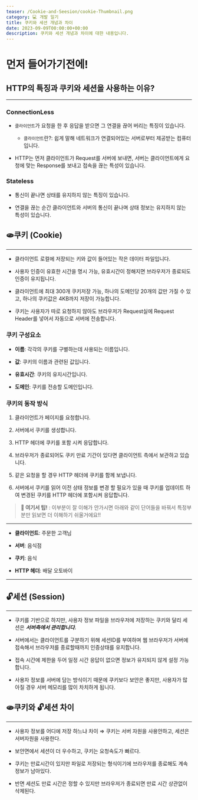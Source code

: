 ```yaml
---
teaser: /Cookie-and-Seesion/cookie-Thumbnail.png
category: 💻 개발 일기
title: 쿠키와 세션 개념과 차이
date: 2023-09-09T00:00:00+00:00
description: 쿠키와 세션 개념과 차이에 대한 내용입니다.
---
```


# 먼저 들어가기전에!

## HTTP의 특징과 쿠키와 세션을 사용하는 이유?

---

### ConnectionLess

- `클라이언트`가 요청을 한 후 응답을 받으면 그 연결을 끊어 버리는 특징이 있습니다.

  - `클라이언트`란?: 쉽게 말해 네트워크가 연결되어있는 서버로부터 제공받는 컴퓨터입니다.

- HTTP는 먼저 클라이언트가 Request를 서버에 보내면, 서버는 클라이언트에게 요청에 맞는 Response를 보내고 접속을 끊는 특성이 있습니다.

### Stateless

- 통신이 끝나면 상태를 유지하지 않는 특징이 있습니다.

- 연결을 끊는 순간 클라이언트와 서버의 통신이 끝나며 상태 정보는 유지하지 않는 특성이 있습니다.

## 🫓쿠키 (Cookie)

---

- 클라이언트 로컬에 저장되는 키와 값이 들어있는 작은 데이터 파일입니다.

- 사용자 인증이 유효한 시간을 명시 가능, 유효시간이 정해지면 브라우저가 종료되도 인증이 유지됩니다.

- 클라이언트에 최대 300개 쿠키저장 가능, 하나의 도메인당 20개의 값만 가질 수 있고, 하나의 쿠키값은 4KB까지 저장이 가능합니다.

- 쿠키는 사용자가 따로 요청하지 않아도 브라우저가 Request실에 Request Header를 넣어서 자동으로 서버에 전송합니다.

### 쿠키 구성요소

- **이름**: 각각의 쿠키를 구별하는데 사용되는 이름입니다.

- **값**: 쿠키의 이름과 관련된 값입니다.

- **유효시간**: 쿠키의 유지시간입니다.

- **도메인**: 쿠키를 전송할 도메인입니다.

### 쿠키의 동작 방식

1. 클라이언트가 페이지를 요청합니다.

2. 서버에서 쿠키를 생성합니다.

3. HTTP 헤더에 쿠키를 포함 시켜 응답합니다.

4. 브라우저가 종료되어도 쿠키 만료 기간이 있다면 클라이언트 측에서 보관하고 있습니다.

5. 같은 요청을 할 경우 HTTP 헤더에 쿠키를 함께 보냅니다.

6. 서버에서 쿠키를 읽어 이전 상태 정보를 변경 할 필요가 있을 때 쿠키를 업데이트 하여 변경된 쿠키를 HTTP 헤더에 포함시켜 응답합니다.

> **🧷 여기서 팁!** : 이부분이 잘 이해가 안가시면 아래와 같이 단어들을 바꿔서 특정부분만 읽보면 더 이해하기 쉬울거에요!!

---

- **클라이언트**: 주문한 고객님

- **서버**: 음식점

- **쿠키**: 음식

- **HTTP 헤더**: 배달 오토바이

---

## 🔓세션 (Session)

---

- 쿠키를 기반으로 하지만, 사용자 정보 파일을 브라우저에 저장하는 쿠키와 달리 세션은 **_서버측에서 관리합니다._**

- 서버에서는 클라이언트를 구분하기 위해 세션ID를 부여하며 웹 브라우저가 서버에 접속해서 브라우저를 종료할때까지 인증상태를 유지합니다.

- 접속 시간에 제한을 두어 일정 시간 응답이 없으면 정보가 유지되지 않게 설정 가능합니다.

- 사용자 정보를 서버에 담는 방식이기 때문에 쿠키보다 보안은 좋지만, 사용자가 많아질 경우 서버 메모리를 많이 차치하게 됩니다.

## 🫓쿠키와 🔓세션 차이

---

- 사용자 정보를 어디에 저장 하느냐 차이 ⇒ 쿠키는 서버 자원을 사용안하고, 세션은 서버자원을 사용한다.

- 보안면에서 세션이 더 우수하고, 쿠키는 요청속도가 빠르다.

- 쿠키는 만료시간이 있지만 파일로 저장되는 형식이기에 브라우저를 종료해도 계속 정보가 남아있다.

- 반면 세션도 만료 시간은 정할 수 있지만 브라우저가 종료되면 만료 시간 상관없이 삭제된다.
